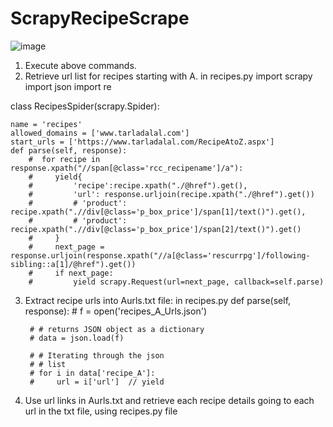# ScrapyRecipeScrape
![image](https://user-images.githubusercontent.com/76887982/233875246-de4d16f1-0e48-4055-846a-1e881d236b52.png)
1. Execute above commands. 
2. Retrieve url list for recipes starting with A. in recipes.py
import scrapy
import json
import re

class RecipesSpider(scrapy.Spider):

    name = 'recipes'
    allowed_domains = ['www.tarladalal.com']
    start_urls = ['https://www.tarladalal.com/RecipeAtoZ.aspx']
    def parse(self, response):
        #  for recipe in response.xpath("//span[@class='rcc_recipename']/a"):
        #     yield{
        #         'recipe':recipe.xpath("./@href").get(),
        #         'url': response.urljoin(recipe.xpath("./@href").get())
        #         # 'product': recipe.xpath(".//div[@class='p_box_price']/span[1]/text()").get(),
        #         # 'product': recipe.xpath(".//div[@class='p_box_price']/span[2]/text()").get()
        #     }
        #     next_page = response.urljoin(response.xpath("//a[@class='rescurrpg']/following-sibling::a[1]/@href").get())
        #     if next_page:
        #         yield scrapy.Request(url=next_page, callback=self.parse)
3. Extract recipe urls into Aurls.txt file: in recipes.py
def parse(self, response):
        # f = open('recipes_A_Urls.json')
  
        # # returns JSON object as a dictionary
        # data = json.load(f)
        
        # # Iterating through the json
        # # list
        # for i in data['recipe_A']:
        #     url = i['url']  // yield
 4. Use url links in Aurls.txt and retrieve each recipe details going to each url in the txt file, using recipes.py file

